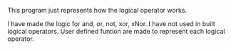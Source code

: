 This program just represents how the logical operator works.

I have made the logic for and, or, not, xor, xNor. 
I have not used in built logical operators.
User defined funtion are made to represent each logical operator. 

